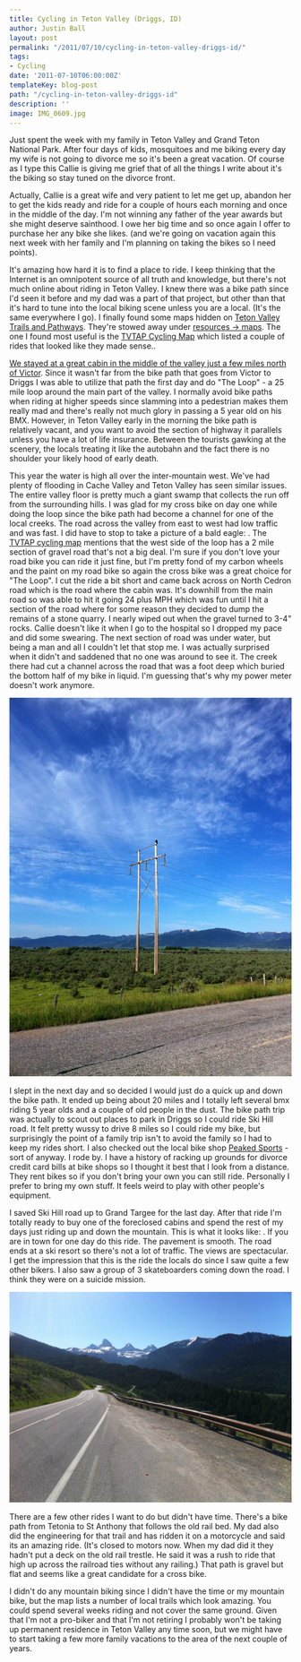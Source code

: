 ```yaml
---
title: Cycling in Teton Valley (Driggs, ID)
author: Justin Ball
layout: post
permalink: "/2011/07/10/cycling-in-teton-valley-driggs-id/"
tags:
- Cycling
date: '2011-07-10T06:00:00Z'
templateKey: blog-post
path: "/cycling-in-teton-valley-driggs-id"
description: ''
image: IMG_0609.jpg
---
```


Just spent the week with my family in Teton Valley and Grand Teton National Park. After four days of kids, mosquitoes and me biking every day my wife is not going to divorce me so it's been a great vacation. Of course as I type this Callie is giving me grief that of all the things I write about it's the biking so stay tuned on the divorce front.

Actually, Callie is a great wife and very patient to let me get up, abandon her to get the kids ready and ride for a couple of hours each morning and once in the middle of the day. I'm not winning any father of the year awards but she might deserve sainthood. I owe her big time and so once again I offer to purchase her any bike she likes. (and we're going on vacation again this next week with her family and I'm planning on taking the bikes so I need points).

It's amazing how hard it is to find a place to ride. I keep thinking that the Internet is an omnipotent source of all truth and knowledge, but there's not much online about riding in Teton Valley. I knew there was a bike path since I'd seen it before and my dad was a part of that project, but other than that it's hard to tune into the local biking scene unless you are a local. (It's the same everywhere I go). I finally found some maps hidden on [Teton Valley Trails and Pathways][1]. They're stowed away under [resources -> maps][2]. The one I found most useful is the [TVTAP Cycling Map][3] which listed a couple of rides that looked like they made sense..

 [1]: http://tvtap.org/
 [2]: http://tvtap.org/resources/maps
 [3]: http://tvtap.org/images/stories/docs/map-tvtap-cycling.pdf

[We stayed at a great cabin in the middle of the valley just a few miles north of Victor][4]. Since it wasn't far from the bike path that goes from Victor to Driggs I was able to utilize that path the first day and do "The Loop" - a 25 mile loop around the main part of the valley. I normally avoid bike paths when riding at higher speeds since slamming into a pedestrian makes them really mad and there's really not much glory in passing a 5 year old on his BMX. However, in Teton Valley early in the morning the bike path is relatively vacant, and you want to avoid the section of highway it parallels unless you have a lot of life insurance. Between the tourists gawking at the scenery, the locals treating it like the autobahn and the fact there is no shoulder your likely hood of early death.

 [4]: http://www.vrbo.com/331221

This year the water is high all over the inter-mountain west. We've had plenty of flooding in Cache Valley and Teton Valley has seen similar issues. The entire valley floor is pretty much a giant swamp that collects the run off from the surrounding hills. I was glad for my cross bike on day one while doing the loop since the bike path had become a channel for one of the local creeks. The road across the valley from east to west had low traffic and was fast. I did have to stop to take a picture of a bald eagle: . The [TVTAP cycling map][3] mentions that the west side of the loop has a 2 mile section of gravel road that's not a big deal. I'm sure if you don't love your road bike you can ride it just fine, but I'm pretty fond of my carbon wheels and the paint on my road bike so again the cross bike was a great choice for "The Loop". I cut the ride a bit short and came back across on North Cedron road which is the road where the cabin was. It's downhill from the main road so was able to hit it going 24 plus MPH which was fun until I hit a section of the road where for some reason they decided to dump the remains of a stone quarry. I nearly wiped out when the gravel turned to 3-4" rocks. Callie doesn't like it when I go to the hospital so I dropped my pace and did some swearing. The next section of road was under water, but being a man and all I couldn't let that stop me. I was actually surprised when it didn't and saddened that no one was around to see it. The creek there had cut a channel across the road that was a foot deep which buried the bottom half of my bike in liquid. I'm guessing that's why my power meter doesn't work anymore.

 <img src="IMG_0609.jpg" />

I slept in the next day and so decided I would just do a quick up and down the bike path. It ended up being about 20 miles and I totally left several bmx riding 5 year olds and a couple of old people in the dust. The bike path trip was actually to scout out places to park in Driggs so I could ride Ski Hill road. It felt pretty wussy to drive 8 miles so I could ride my bike, but surprisingly the point of a family trip isn't to avoid the family so I had to keep my rides short. I also checked out the local bike shop [Peaked Sports][6] - sort of anyway. I rode by. I have a history of racking up grounds for divorce credit card bills at bike shops so I thought it best that I look from a distance. They rent bikes so if you don't bring your own you can still ride. Personally I prefer to bring my own stuff. It feels weird to play with other people's equipment.

 [6]: http://www.peakedsports.com/Home.html

I saved Ski Hill road up to Grand Targee for the last day. After that ride I'm totally ready to buy one of the foreclosed cabins and spend the rest of my days just riding up and down the mountain. This is what it looks like:
.
If you are in town for one day do this ride. The pavement is smooth. The road ends at a ski resort so there's not a lot of traffic. The views are spectacular. I get the impression that this is the ride the locals do since I saw quite a few other bikers. I also saw a group of 3 skateboarders coming down the road. I think they were on a suicide mission.

 <img src="IMG_0614.jpg" />

There are a few other rides I want to do but didn't have time. There's a bike path from Tetonia to St Anthony that follows the old rail bed. My dad also did the engineering for that trail and has ridden it on a motorcycle and said its an amazing ride. (It's closed to motors now. When my dad did it they hadn't put a deck on the old rail trestle. He said it was a rush to ride that high up across the railroad ties without any railing.) That path is gravel but flat and seems like a great candidate for a cross bike.

I didn't do any mountain biking since I didn't have the time or my mountain bike, but the map lists a number of local trails which look amazing. You could spend several weeks riding and not cover the same ground. Given that I'm not a pro-biker and that I'm not retiring I probably won't be taking up permanent residence in Teton Valley any time soon, but we might have to start taking a few more family vacations to the area of the next couple of years.
